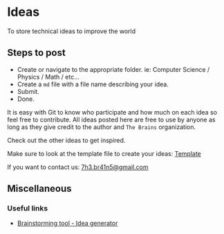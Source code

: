 # Ideas
To store technical ideas to improve the world

## Steps to post

* Create or navigate to the appropriate folder. ie: Computer Science / Physics / Math / etc...
* Create a `md` file with a file name describing your idea. 
* Submit.
* Done.

It is easy with Git to know who participate and how much on each idea so feel free to contribute. 
All ideas posted here are free to use by anyone as long as they give credit to the author and 
`The Brains` organization. 

Check out the other ideas to get inspired.

Make sure to look at the template file to create your ideas: 
[Template](https://raw.githubusercontent.com/The-Brains/Ideas/master/template-idea.md)

If you want to contact us: 7h3.br41n5@gmail.com


## Miscellaneous

### Useful links

* [Brainstorming tool - Idea generator](https://www.boardofinnovation.com/idea-generator/)
